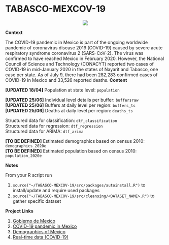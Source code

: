 # TABASCO-MEXCOV-19

<p align="center">
  <img src = "figs/mexico.jpeg"/>
</p>

**Context**

The COVID-19 pandemic in Mexico is part of the ongoing worldwide pandemic of coronavirus disease 2019 (COVID-19) caused by severe acute respiratory syndrome coronavirus 2 (SARS-CoV-2). The virus was confirmed to have reached Mexico in February 2020. However, the National Council of Science and Technology (CONACYT) reported two cases of COVID-19 in mid-January 2020 in the states of Nayarit and Tabasco, one case per state. As of July 9, there had been 282,283 confirmed cases of COVID-19 in Mexico and 33,526 reported deaths.
**Content**

**[UPDATED 18/04]** Population at state level: `population` <br/>

**[UPDATED 25/06]** Individual level details per buffer: `buffersraw` <br/>
**[UPDATED 25/06]** Buffers at daily level per region: `buffers_ts`<br/>
**[UPDATED 25/06]** Deaths at daily level per region: `deaths_ts` <br/>

Structured data for classification: `dtf_classification` <br/>
Structured data for regression: `dtf_regression` <br/>
Structured data for ARIMA: `dtf_arima` <br/>

**[TO BE DEFINED]** Estimated demographics based on census 2010: `demographics_2020e` <br/>
**[TO BE DEFINED]** Estimated population based on census 2010: `population_2020e` <br/>

**Notes**

From your R script run

 1. `source("~/TABASCO-MEXCOV-19/src/packages/autoinstall.R")` to install/update and require used packages <br/>
 2. `source("~/TABASCO-MEXCOV-19/src/cleansing/<DATASET_NAME>.R")` to gather specific dataset <br/>


**Project Links**

  1. [Gobierno de Mexico](https://www.gob.mx/salud/documentos/datos-abiertos-152127)
  2. [COVID-19 pandemic in Mexico](https://en.wikipedia.org/wiki/COVID-19_pandemic_in_Mexico)
  3. [Demographics of Mexico](https://en.wikipedia.org/wiki/Demographics_of_Mexico#Demographic_dynamics)
  4. [Real-time data (COVID-19)](https://www.google.com/search?sxsrf=ALeKk02Ayqjbn8ehNTAxQcjuA1NRcY_hHg%3A1592899181787&ei=bbbxXoTZL8fergSl1aD4Dw&q=mexico+covid+&oq=mexico+covid+&gs_lcp=CgZwc3ktYWIQAzIECCMQJzIECCMQJzIGCCMQJxATMgIIADIFCAAQywEyAggAMgUIABDLATIFCAAQywEyBQgAEMsBMgUIABDLAToGCAAQFhAeUJocWNEoYLEqaABwAHgAgAHPAYgBswiSAQU3LjIuMZgBAKABAaoBB2d3cy13aXo&sclient=psy-ab&ved=0ahUKEwjEw5Lvu5fqAhVHr4sKHaUqCP8Q4dUDCAw&uact=5#wptab=s:H4sIAAAAAAAAAONgVuLVT9c3NMwySk6OL8zJecTYxMgt8PLHPWGpyklrTl5jLOYS901NyUzOzEt1ySxOTSxO9clPTizJzM8T0uNic80rySypFFLhEpRCNUeDQYqfC1VISIOLA65XhotXilM_V98gydIgvgiompsLweXZxcTtkZqYU5IRXJJYUryIVQpEZxaXZCZnpCoUlyo45xfl5yWWZRaVFgMAVJFaHsIAAAA)
